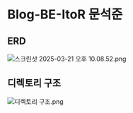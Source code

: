 # Blog-BE-ItoR 문석준

## ERD
![스크린샷 2025-03-21 오후 10.08.52.png](https://i.ibb.co/KcQgkVNv/2025-03-21-10-12-56.png)

## 디렉토리 구조
![디렉토리 구조.png](https://i.ibb.co/pjZKQpSh/2025-03-21-10-25-36.png)

